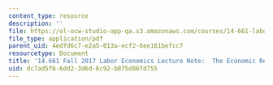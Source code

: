 ```yaml
---
content_type: resource
description: ''
file: https://ol-ocw-studio-app-qa.s3.amazonaws.com/courses/14-661-labor-economics-i-fall-2017/dc7ad5f66dd23d6d6c92b875d86fd755_MIT14_661F17_lec_school.pdf
file_type: application/pdf
parent_uid: 4edfd6c7-e2a5-013a-ecf2-6ee161befcc7
resourcetype: Document
title: '14.661 Fall 2017 Labor Economics Lecture Note:  The Economic Returns to Schooling'
uid: dc7ad5f6-6dd2-3d6d-6c92-b875d86fd755
---
```

